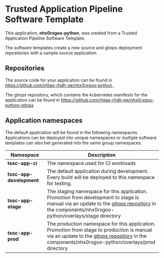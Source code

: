 # Trusted Application Pipeline Software Template

This application, **nhx0rxgoo-python**, was created from a Trusted Application Pipeline Software Template.

The software templates create a new source and gitops deployment repositories with a sample source application. 

## Repositories

The source code for your application can be found in [https://github.com/rhtap-rhdh-qe/nhx0rxgoo-python ](https://github.com/rhtap-rhdh-qe/nhx0rxgoo-python ).
 
The gitops repository, which contains the kubernetes manifests for the application can be found in 
[https://github.com/rhtap-rhdh-qe/nhx0rxgoo-python-gitops ](https://github.com/rhtap-rhdh-qe/nhx0rxgoo-python-gitops ) 

## Application namespaces 

The default application will be found in the following namespaces. Applications can be deployed into unique namespaces or multiple software templates can also bet generated into the same group namespaces.  

|  Namespace   |  Description   |  
| -------- | -------- |
| **tssc-app-ci** | The namespace used for CI workloads |
| **tssc-app-development** | The default application during development. Every build will be deployed to this namespace for testing. |
| **tssc-app-stage** | The staging namespace for this application. Promotion from development to stage is manual via an update to the [gitops repository](https://github.com/rhtap-rhdh-qe/nhx0rxgoo-python-gitops ) in the components/nhx0rxgoo-python/overlays/stage directory |
| **tssc-app-prod** | The production namespace for this application. Promotion from stage to production is manual via an update to the [gitops repository](https://github.com/rhtap-rhdh-qe/nhx0rxgoo-python-gitops ) in the components/nhx0rxgoo-python/overlays/prod directory |